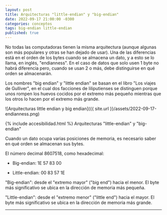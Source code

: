 ```yaml
---
layout: post
title: Arquitecturas "little-endian" y "big-endian"
date: 2022-09-17 21:00:00 -0300
categories: conceptos
tags: big-endian little-endian
published: true
---
```


No todas las computadoras tienen la misma arquitectura (aunque algunas son más populares y otras se han dejado de usar). Una de las diferencias está en el orden de los bytes cuando se almacena un dato, y a esto se lo llama, en inglés, "endianness". En el caso de datos que solo usen 1 byte no habrá diferencia pero, cuando se usan 2 o más, debe distinguirse en qué orden se almacenarán.

Los nombres "big endian" y "little endian" se basan en el libro "Los viajes de Gulliver", en el cual dos facciones de liliputienses se distinguen porque unos rompen los huevos cocidos por el extremo más pequeño mientras que los otros lo hacen por el extremo más grande.


![Arquitecturas little endian y big endian]({{ site.url }}/assets/2022-09-17-endianness.png)


{% include accesibilidad.html %}
Arquitecturas "little-endian" y "big-endian"

Cuando un dato ocupa varias posiciones de memoria, es necesario saber en qué orden se almacenan sus bytes.

El número decimal 8607518, como hexadecimal:

- Big-endian: 1E 57 83 00

- Little-endian: 00 83 57 1E

"Big-endian": desde el "extremo mayor" ("big end")  hacia el menor. El byte más significativo se ubica en la dirección de memoria más pequeña.

"Little-endian": desde el "extremo menor" ("little end")  hacia el mayor. El byte más significativo se ubica en la dirección de memoria más grande.

</div></details>





<hr />
